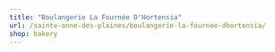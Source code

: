 ```yaml
---
title: "Boulangerie La Fournée D'Hortensia"
url: /sainte-anne-des-plaines/boulangerie-la-fournee-dhortensia/
shop: bakery
---
```

